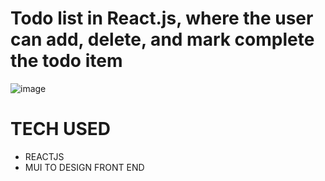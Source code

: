 # Todo list in React.js, where the user can add, delete, and mark complete the todo item

![image](https://github.com/kaushaldeokar/todo-comp/assets/91072847/ef032b81-88f2-4136-9efb-c895370abfee)

# TECH USED 
- REACTJS 
- MUI TO DESIGN FRONT END
